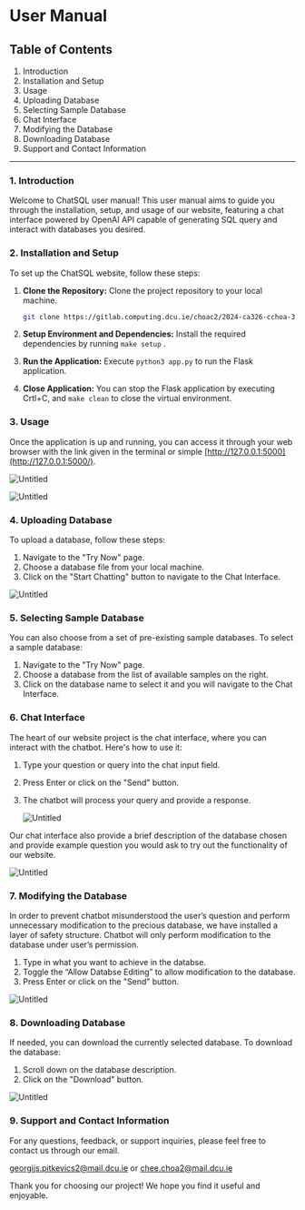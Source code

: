 # User Manual

## Table of Contents

1. Introduction
2. Installation and Setup
3. Usage
4. Uploading Database
5. Selecting Sample Database
6. Chat Interface
7. Modifying the Database
8. Downloading Database
9. Support and Contact Information

---

### 1. Introduction

Welcome to ChatSQL user manual! This user manual aims to guide you through the installation, setup, and usage of our website, featuring a chat interface powered by OpenAI API capable of generating SQL query and interact with databases you desired.

### 2. Installation and Setup

To set up the ChatSQL website, follow these steps:

1. **Clone the Repository:** Clone the project repository to your local machine.
    
    ```bash
    git clone https://gitlab.computing.dcu.ie/choac2/2024-ca326-cchoa-3yp.git
    ```
    
2. **Setup Environment and Dependencies:** Install the required dependencies by running `make setup` .
3. **Run the Application:** Execute `python3 app.py` to run the Flask application.
4. **Close Application:** You can stop the Flask application by executing Crtl+C, and `make clean` to close the virtual environment.

### 3. Usage

Once the application is up and running, you can access it through your web browser with the link given in the terminal or simple [http://127.0.0.1:5000](http://127.0.0.1:5000/).

![Untitled](User%20Manual%203ba4d4c131bd4ac9b6e3f27255626824/Untitled.png)

![Untitled](User%20Manual%203ba4d4c131bd4ac9b6e3f27255626824/Untitled%201.png)

### 4. Uploading Database

To upload a database, follow these steps:

1. Navigate to the "Try Now" page.
2. Choose a database file from your local machine.
3. Click on the "Start Chatting" button to navigate to the Chat Interface.

![Untitled](User%20Manual%203ba4d4c131bd4ac9b6e3f27255626824/Untitled%202.png)

### 5. Selecting Sample Database

You can also choose from a set of pre-existing sample databases. To select a sample database:

1. Navigate to the "Try Now" page.
2. Choose a database from the list of available samples on the right.
3. Click on the database name to select it and you will navigate to the Chat Interface.

### 6. Chat Interface

The heart of our website project is the chat interface, where you can interact with the chatbot. Here's how to use it:

1. Type your question or query into the chat input field.
2. Press Enter or click on the "Send" button.
3. The chatbot will process your query and provide a response.
    
    ![Untitled](User%20Manual%203ba4d4c131bd4ac9b6e3f27255626824/Untitled%203.png)
    

Our chat interface also provide a brief description of the database chosen and provide example question you would ask to try out the functionality of our website.

![Untitled](User%20Manual%203ba4d4c131bd4ac9b6e3f27255626824/Untitled%204.png)

### 7. Modifying the Database

In order to prevent chatbot misunderstood the user’s question and perform unnecessary modification to the precious database, we have installed a layer of safety structure. Chatbot will only perform modification to the database under user’s permission.

1. Type in what you want to achieve in the databse.
2. Toggle the “Allow Databse Editing” to allow modification to the database.
3. Press Enter or click on the "Send" button.

![Untitled](User%20Manual%203ba4d4c131bd4ac9b6e3f27255626824/Untitled%205.png)

### 8. Downloading Database

If needed, you can download the currently selected database. To download the database:

1. Scroll down on the database description.
2. Click on the "Download" button.

![Untitled](User%20Manual%203ba4d4c131bd4ac9b6e3f27255626824/Untitled%206.png)

### 9. Support and Contact Information

For any questions, feedback, or support inquiries, please feel free to contact us through our email.

[georgijs.pitkevics2@mail.dcu.ie](mailto:georgijs.pitkevics2@mail.dcu.ie) or [chee.choa2@mail.dcu.ie](mailto:georgijs.pitkevics2@mail.dcu.ie)

Thank you for choosing our project! We hope you find it useful and enjoyable.